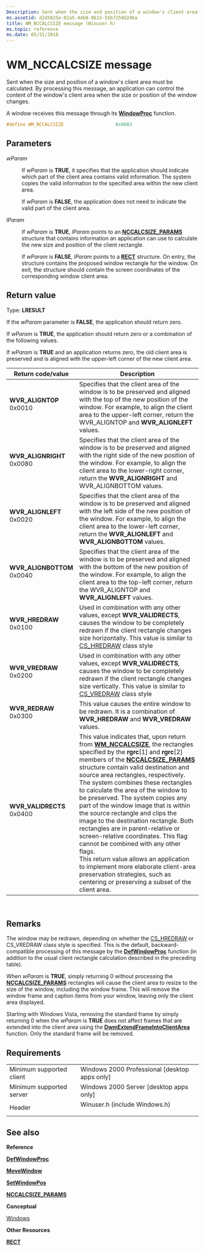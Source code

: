 ```yaml
---
Description: Sent when the size and position of a window's client area must be calculated. By processing this message, an application can control the content of the window's client area when the size or position of the window changes.
ms.assetid: d2d5825e-02a5-44b8-8615-55b7259d24ba
title: WM_NCCALCSIZE message (Winuser.h)
ms.topic: reference
ms.date: 05/31/2018
---
```


# WM\_NCCALCSIZE message

Sent when the size and position of a window's client area must be calculated. By processing this message, an application can control the content of the window's client area when the size or position of the window changes.

A window receives this message through its [**WindowProc**](https://msdn.microsoft.com/en-us/library/ms633573(v=VS.85).aspx) function.


```C++
#define WM_NCCALCSIZE                   0x0083
```



## Parameters

<dl> <dt>

*wParam* 
</dt> <dd>

If *wParam* is **TRUE**, it specifies that the application should indicate which part of the client area contains valid information. The system copies the valid information to the specified area within the new client area.

If *wParam* is **FALSE**, the application does not need to indicate the valid part of the client area.

</dd> <dt>

*lParam* 
</dt> <dd>

If *wParam* is **TRUE**, *lParam* points to an [**NCCALCSIZE\_PARAMS**](https://msdn.microsoft.com/en-us/library/ms632606(v=VS.85).aspx) structure that contains information an application can use to calculate the new size and position of the client rectangle.

If *wParam* is **FALSE**, *lParam* points to a [**RECT**](https://msdn.microsoft.com/en-us/library/Dd162897(v=VS.85).aspx) structure. On entry, the structure contains the proposed window rectangle for the window. On exit, the structure should contain the screen coordinates of the corresponding window client area.

</dd> </dl>

## Return value

Type: **LRESULT**

If the *wParam* parameter is **FALSE**, the application should return zero.

If *wParam* is **TRUE**, the application should return zero or a combination of the following values.

If *wParam* is **TRUE** and an application returns zero, the old client area is preserved and is aligned with the upper-left corner of the new client area.



| Return code/value                                                                                                                                           | Description                                                                                                                                                                                                                                                                                                                                                                                                                                                                                                                                                                                                                                                                                                                                                                                                                                             |
|-------------------------------------------------------------------------------------------------------------------------------------------------------------|---------------------------------------------------------------------------------------------------------------------------------------------------------------------------------------------------------------------------------------------------------------------------------------------------------------------------------------------------------------------------------------------------------------------------------------------------------------------------------------------------------------------------------------------------------------------------------------------------------------------------------------------------------------------------------------------------------------------------------------------------------------------------------------------------------------------------------------------------------|
| <dl> <dt>**WVR\_ALIGNTOP**</dt> <dt>0x0010</dt> </dl>    | Specifies that the client area of the window is to be preserved and aligned with the top of the new position of the window. For example, to align the client area to the upper-left corner, return the WVR\_ALIGNTOP and **WVR\_ALIGNLEFT** values.<br/>                                                                                                                                                                                                                                                                                                                                                                                                                                                                                                                                                                                          |
| <dl> <dt>**WVR\_ALIGNRIGHT**</dt> <dt>0x0080</dt> </dl>  | Specifies that the client area of the window is to be preserved and aligned with the right side of the new position of the window. For example, to align the client area to the lower-right corner, return the **WVR\_ALIGNRIGHT** and WVR\_ALIGNBOTTOM values.<br/>                                                                                                                                                                                                                                                                                                                                                                                                                                                                                                                                                                              |
| <dl> <dt>**WVR\_ALIGNLEFT**</dt> <dt>0x0020</dt> </dl>   | Specifies that the client area of the window is to be preserved and aligned with the left side of the new position of the window. For example, to align the client area to the lower-left corner, return the **WVR\_ALIGNLEFT** and **WVR\_ALIGNBOTTOM** values.<br/>                                                                                                                                                                                                                                                                                                                                                                                                                                                                                                                                                                             |
| <dl> <dt>**WVR\_ALIGNBOTTOM**</dt> <dt>0x0040</dt> </dl> | Specifies that the client area of the window is to be preserved and aligned with the bottom of the new position of the window. For example, to align the client area to the top-left corner, return the WVR\_ALIGNTOP and **WVR\_ALIGNLEFT** values.<br/>                                                                                                                                                                                                                                                                                                                                                                                                                                                                                                                                                                                         |
| <dl> <dt>**WVR\_HREDRAW**</dt> <dt>0x0100</dt> </dl>     | Used in combination with any other values, except **WVR\_VALIDRECTS**, causes the window to be completely redrawn if the client rectangle changes size horizontally. This value is similar to [CS\_HREDRAW](about-window-classes.md) class style<br/>                                                                                                                                                                                                                                                                                                                                                                                                                                                                                                                                                                               |
| <dl> <dt>**WVR\_VREDRAW**</dt> <dt>0x0200</dt> </dl>     | Used in combination with any other values, except **WVR\_VALIDRECTS**, causes the window to be completely redrawn if the client rectangle changes size vertically. This value is similar to [CS\_VREDRAW](about-window-classes.md) class style<br/>                                                                                                                                                                                                                                                                                                                                                                                                                                                                                                                                                                                 |
| <dl> <dt>**WVR\_REDRAW**</dt> <dt>0x0300</dt> </dl>      | This value causes the entire window to be redrawn. It is a combination of **WVR\_HREDRAW** and **WVR\_VREDRAW** values.<br/>                                                                                                                                                                                                                                                                                                                                                                                                                                                                                                                                                                                                                                                                                                                      |
| <dl> <dt>**WVR\_VALIDRECTS**</dt> <dt>0x0400</dt> </dl>  | This value indicates that, upon return from [**WM\_NCCALCSIZE**](wm-nccalcsize.md), the rectangles specified by the **rgrc**\[1\] and **rgrc**\[2\] members of the [**NCCALCSIZE\_PARAMS**](https://msdn.microsoft.com/en-us/library/ms632606(v=VS.85).aspx) structure contain valid destination and source area rectangles, respectively. The system combines these rectangles to calculate the area of the window to be preserved. The system copies any part of the window image that is within the source rectangle and clips the image to the destination rectangle. Both rectangles are in parent-relative or screen-relative coordinates. This flag cannot be combined with any other flags. <br/> This return value allows an application to implement more elaborate client-area preservation strategies, such as centering or preserving a subset of the client area.<br/> |



 

## Remarks

The window may be redrawn, depending on whether the [CS\_HREDRAW](about-window-classes.md) or CS\_VREDRAW class style is specified. This is the default, backward-compatible processing of this message by the [**DefWindowProc**](https://msdn.microsoft.com/en-us/library/ms633572(v=VS.85).aspx) function (in addition to the usual client rectangle calculation described in the preceding table).

When *wParam* is **TRUE**, simply returning 0 without processing the [**NCCALCSIZE\_PARAMS**](https://msdn.microsoft.com/en-us/library/ms632606(v=VS.85).aspx) rectangles will cause the client area to resize to the size of the window, including the window frame. This will remove the window frame and caption items from your window, leaving only the client area displayed.

Starting with Windows Vista, removing the standard frame by simply returning 0 when the *wParam* is **TRUE** does not affect frames that are extended into the client area using the [**DwmExtendFrameIntoClientArea**](https://msdn.microsoft.com/en-us/library/Aa969512(v=VS.85).aspx) function. Only the standard frame will be removed.

## Requirements



|                                     |                                                                                                          |
|-------------------------------------|----------------------------------------------------------------------------------------------------------|
| Minimum supported client<br/> | Windows 2000 Professional \[desktop apps only\]<br/>                                               |
| Minimum supported server<br/> | Windows 2000 Server \[desktop apps only\]<br/>                                                     |
| Header<br/>                   | <dl> <dt>Winuser.h (include Windows.h)</dt> </dl> |



## See also

<dl> <dt>

**Reference**
</dt> <dt>

[**DefWindowProc**](https://msdn.microsoft.com/en-us/library/ms633572(v=VS.85).aspx)
</dt> <dt>

[**MoveWindow**](https://msdn.microsoft.com/en-us/library/ms633534(v=VS.85).aspx)
</dt> <dt>

[**SetWindowPos**](https://msdn.microsoft.com/en-us/library/ms633545(v=VS.85).aspx)
</dt> <dt>

[**NCCALCSIZE\_PARAMS**](https://msdn.microsoft.com/en-us/library/ms632606(v=VS.85).aspx)
</dt> <dt>

**Conceptual**
</dt> <dt>

[Windows](windows.md)
</dt> <dt>

**Other Resources**
</dt> <dt>

[**RECT**](https://msdn.microsoft.com/en-us/library/Dd162897(v=VS.85).aspx)
</dt> </dl>

 

 




